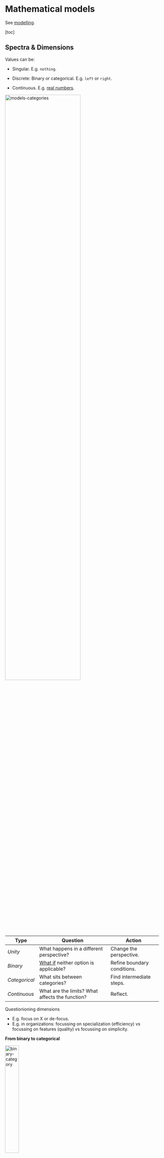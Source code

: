 # Mathematical models

See [modelling](../intelligence/modelling.md).

[toc]

## Spectra & Dimensions

Values can be:

- Singular. E.g. `nothing`.
  
- Discrete: Binary or categorical. E.g. `left` or `right`.
  
- Continuous. E.g. [real numbers](https://en.wikipedia.org/wiki/Real_number).



<img src="../img/models-categories.png" alt="models-categories" style="width:70%;" />



| Type          | Question                                                     | Action                      |
| ------------- | ------------------------------------------------------------ | --------------------------- |
| *Unity*       | What happens in a different perspective?                     | Change the perspective.     |
| *Binary*      | [What if](https://en.wikipedia.org/wiki/Mu_(negative)) neither option is applicable? | Refine boundary conditions. |
| *Categorical* | What sits between categories?                                | Find intermediate steps.    |
| *Continuous*  | What are the limits? What affects the function?              | Reflect.                    |



Questionioning dimensions

- E.g. focus on X or de-focus. 
- E.g. in organizations: focussing on specialization (efficiency) vs focussing on features (quality) vs focussing on simplicity.



**From binary to categorical**

<img src="../img/binary-category.png" alt="binary-category" style="width:30%;" />

**Independent or dependent dimensions**

Tradeoffs of independent dimensions

<img src="../img/dimensions.png" alt="dimensions" style="width:80%;" />



**Correlation**

Values may span over multiple dimensions. Dimensions may be correlated or uncorrelated. E.g.

- The *performance* of an algorithm may be correlated to *complexity*.
- *Messiness* can be correlated to *creativeness*.

### Junctions

Options

1. Continue as planned. Optimize.
2. Deviate or expand. Diversify.
3. Do something radically different

<img src="../img/junction-change-deviate-rest.png" alt="junction-change-deviate-rest" style="height:250px;" />

## Distributions (Statistics)

**Statistics**

Three fundamental probability distributions.

1. Uniform. E.g. the result of flipping a fair coin or a roll of a fair dice.
2. A bell curve. The average of averages [follows](https://en.wikipedia.org/wiki/Central_limit_theorem) a normal distribution.
3. A [power law](https://en.wikipedia.org/wiki/Pareto_distribution), where 80% of the results are caused by 20% of the participants.
    - Or, 10% of the results [outweigh](https://en.wikipedia.org/wiki/Sturgeon's_law) the other 90%.

Many probabilistic processes are [ergodic](https://en.wikipedia.org/wiki/Ergodicity); i.e. *time* average = *ensemble* average. Equality may not hold for higher-order moments.

- In such processes, anything that can happen [will happen](https://en.wikipedia.org/wiki/Murphy's_law) (eventually).

**Equilibria**

Long-term stable distributions (but not necessarily without tension).

- Uniform, 50-50. Equally sized components. Typically self-organizing, but up to a certain boundary. A large deviation may disrupt the balance.
- Skewed: majority-minority. E.g. Microsoft and Apple market shares.
  - Size-effects make it difficult for the majority party to conquer the whole.

## Growth

Growth of populations.

- Linear: constant increase in size.
- Exponential: relative increase in size.
- Hyperbolic: nonlinear increase in size.
- Logistic: diminishing returns.

![plot-ODE-growth](../img/plot-ODE-growth.png)

**Compounding**

Exponential growth can result in strong compounding.

- This shows how powerful continuous improvement can be.

![plot-compounding](../img/plot-compounding.png)

### Queueing Theory

**Terminology**

Utilization is the relative amount of time that a resource is busy (i.e. not idle). Variability is the variance in service time of a specific component.

**Theories**

[Little's law](https://en.wikipedia.org/wiki/Little's_law) states that for a stationary system, the long-term average:

> Mean lead time =  number of items in the system / mean arrival rate (of items)

[Kingma's formula](https://en.wikipedia.org/wiki/Kingman's_formula) predicts that given certain constraints, full system utilization results in infinite lead time.

## Game Theory

Interaction of rational agents.

In the real world, agents are always constrained.

- Bounded rationality: asymmetric information causes agents to act sub-optimally.
- Limited influence over environment.

## Entropy

![plot-entropy-complexity](../img/plot-entropy-complexity.png)

## Series

**Statistics**
A random variable (r.v.) `X` can be approximated in several levels of detail, which are called *moments*.

0. [Mean](https://en.wikipedia.org/wiki/Mean) or [expected value](https://en.wikipedia.org/wiki/Expected_value). `E[X]`
1. [Variance](https://en.wikipedia.org/wiki/Variance). `Var[X]`. See also [covariance](https://en.wikipedia.org/wiki/Covariance).
2. [Skewness](https://en.wikipedia.org/wiki/Skewness) or asymmetry.
3. [Kurtosis](https://en.wikipedia.org/wiki/Kurtosis) or tailed-ness.

**Taylor Series**
[Taylor series](https://en.wikipedia.org/wiki/Taylor_series). Knowing all higher order derivatives at a certain point `f(x)` allows you to infer the whole function `f(x+a)`.

In physics, the following terms are used:

0. **Position**. The current state of the system
1. [**Velocity**](https://en.wikipedia.org/wiki/Velocity). The change of the system over time (or space).
2. [**Acceleration**](https://en.wikipedia.org/wiki/Acceleration). How fast the system is changing.

**Fourier Series**
[Fourier series](https://en.wikipedia.org/wiki/Fourier_series).	
